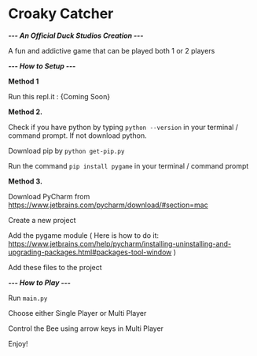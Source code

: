 # Croaky Catcher
***--- An Official Duck Studios Creation ---***

A fun and addictive game that can be played both 1 or 2 players

***--- How to Setup ---***

**Method 1**

Run this repl.it : {Coming Soon}

**Method 2.**

Check if you have python by typing `python --version` in your terminal / command prompt. If not download python.

Download pip by `python get-pip.py`

Run the command `pip install pygame` in your terminal / command prompt

**Method 3.**

Download PyCharm from https://www.jetbrains.com/pycharm/download/#section=mac

Create a new project

Add the pygame module ( Here is how to do it: https://www.jetbrains.com/help/pycharm/installing-uninstalling-and-upgrading-packages.html#packages-tool-window )

Add these files to the project



***--- How to Play ---***

Run `main.py`

Choose either Single Player or Multi Player

Control the Bee using arrow keys in Multi Player

Enjoy!
